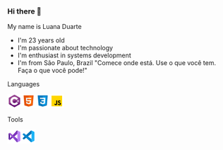 ### Hi there 👋

My name is Luana Duarte

- I'm 23 years old
- I'm passionate about technology
- I'm enthusiast in systems development
- I'm from São Paulo, Brazil
"Comece onde está. Use o que você tem. Faça o que você pode!"

Languages

![](https://raw.githubusercontent.com/Gabriel-Paulucci/Gabriel-Paulucci/master/images/c-sharp.png)![Html](https://raw.githubusercontent.com/Gabriel-Paulucci/Gabriel-Paulucci/master/images/html-5.png)![Css](https://raw.githubusercontent.com/Gabriel-Paulucci/Gabriel-Paulucci/master/images/css3.png)![JavaScript](https://raw.githubusercontent.com/Gabriel-Paulucci/Gabriel-Paulucci/master/images/javascript.png)


Tools

![Visual Studio](https://raw.githubusercontent.com/Gabriel-Paulucci/Gabriel-Paulucci/master/images/visual-studio-2019.png)![Visual Studio Code](https://raw.githubusercontent.com/Gabriel-Paulucci/Gabriel-Paulucci/master/images/visual-studio-code-2019.png)


